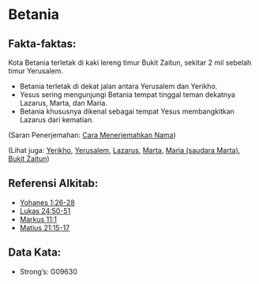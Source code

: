 # Betania

## Fakta-faktas:

Kota Betania terletak di kaki lereng timur Bukit Zaitun, sekitar 2 mil sebelah timur Yerusalem.

* Betania terletak di dekat jalan antara Yerusalem dan Yerikho.
* Yesus sering mengunjungi Betania tempat tinggal teman dekatnya Lazarus, Marta, dan Maria.
* Betania khususnya dikenal sebagai tempat Yesus membangkitkan Lazarus dari kematian.

(Saran Penerjemahan: [Cara Menerjemahkan Nama](rc://en/ta/man/translate/translate-names))

(Lihat juga: [Yerikho](../names/jericho.md), [Yerusalem](../names/jerusalem.md), [Lazarus](../names/lazarus.md), [Marta](../names/martha.md), [Maria (saudara Marta)](../names/marysisterofmartha.md), [Bukit Zaitun](../names/mountofolives.md))

## Referensi Alkitab:

* [Yohanes 1:26-28](rc://en/tn/help/jhn/01/26)
* [Lukas 24:50-51](rc://en/tn/help/luk/24/50)
* [Markus 11:1](rc://en/tn/help/mrk/11/01)
* [Matius 21:15-17](rc://en/tn/help/mat/21/15)

## Data Kata:

* Strong’s: G09630

